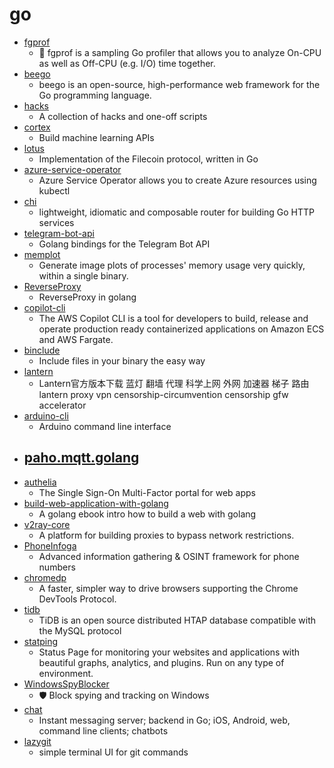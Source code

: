 # go
- [fgprof](https://github.com/felixge/fgprof)
  - 🚀 fgprof is a sampling Go profiler that allows you to analyze On-CPU as well as Off-CPU (e.g. I/O) time together.
- [beego](https://github.com/astaxie/beego)
  - beego is an open-source, high-performance web framework for the Go programming language.
- [hacks](https://github.com/tomnomnom/hacks)
  - A collection of hacks and one-off scripts
- [cortex](https://github.com/cortexlabs/cortex)
  - Build machine learning APIs
- [lotus](https://github.com/filecoin-project/lotus)
  - Implementation of the Filecoin protocol, written in Go
- [azure-service-operator](https://github.com/Azure/azure-service-operator)
  - Azure Service Operator allows you to create Azure resources using kubectl
- [chi](https://github.com/go-chi/chi)
  - lightweight, idiomatic and composable router for building Go HTTP services
- [telegram-bot-api](https://github.com/go-telegram-bot-api/telegram-bot-api)
  - Golang bindings for the Telegram Bot API
- [memplot](https://github.com/0x0f0f0f/memplot)
  - Generate image plots of processes' memory usage very quickly, within a single binary.
- [ReverseProxy](https://github.com/ilanyu/ReverseProxy)
  - ReverseProxy in golang
- [copilot-cli](https://github.com/aws/copilot-cli)
  - The AWS Copilot CLI is a tool for developers to build, release and operate production ready containerized applications on Amazon ECS and AWS Fargate.
- [binclude](https://github.com/lu4p/binclude)
  - Include files in your binary the easy way
- [lantern](https://github.com/getlantern/lantern)
  - Lantern官方版本下载 蓝灯 翻墙 代理 科学上网 外网 加速器 梯子 路由 lantern proxy vpn censorship-circumvention censorship gfw accelerator
- [arduino-cli](https://github.com/arduino/arduino-cli)
  - Arduino command line interface
- [paho.mqtt.golang](https://github.com/eclipse/paho.mqtt.golang)
  - 
- [authelia](https://github.com/authelia/authelia)
  - The Single Sign-On Multi-Factor portal for web apps
- [build-web-application-with-golang](https://github.com/astaxie/build-web-application-with-golang)
  - A golang ebook intro how to build a web with golang
- [v2ray-core](https://github.com/v2ray/v2ray-core)
  - A platform for building proxies to bypass network restrictions.
- [PhoneInfoga](https://github.com/sundowndev/PhoneInfoga)
  - Advanced information gathering & OSINT framework for phone numbers
- [chromedp](https://github.com/chromedp/chromedp)
  - A faster, simpler way to drive browsers supporting the Chrome DevTools Protocol.
- [tidb](https://github.com/pingcap/tidb)
  - TiDB is an open source distributed HTAP database compatible with the MySQL protocol
- [statping](https://github.com/statping/statping)
  - Status Page for monitoring your websites and applications with beautiful graphs, analytics, and plugins. Run on any type of environment.
- [WindowsSpyBlocker](https://github.com/crazy-max/WindowsSpyBlocker)
  - 🛡 Block spying and tracking on Windows
- [chat](https://github.com/tinode/chat)
  - Instant messaging server; backend in Go; iOS, Android, web, command line clients; chatbots
- [lazygit](https://github.com/jesseduffield/lazygit)
  - simple terminal UI for git commands
